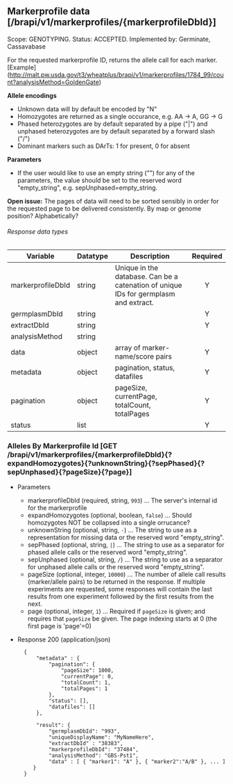 ## Markerprofile data [/brapi/v1/markerprofiles/{markerprofileDbId}]
Scope: GENOTYPING.
Status: ACCEPTED.
Implemented by: Germinate, Cassavabase

For the requested markerprofile ID, returns the allele call for each marker. 
[Example] (http://malt.pw.usda.gov/t3/wheatplus/brapi/v1/markerprofiles/1784_99/count?analysisMethod=GoldenGate)
   
**Allele encodings**

- Unknown data will by default be encoded by "N"
- Homozygotes are returned as a single occurance, e.g. AA -> A, GG -> G
- Phased heterozygotes are by default separated by a pipe ("|") and unphased heterozygotes are by default separated by a forward slash ("/")
- Dominant markers such as DArTs: 1 for present, 0 for absent

**Parameters**

- If the user would like to use an empty string ("") for any of the parameters, the value should be set to the reserved word "empty_string", e.g. sepUnphased=empty_string.

**Open issue:**
The pages of data will need to be sorted sensibly in order for the
requested page to be delivered consistently.  By map or genome position?
Alphabetically?
###### Response data types
|Variable|Datatype|Description|Required|  
|------|------|------|:-----:|
|markerprofileDbId|string|Unique in the database. Can be a catenation of unique IDs for germplasm and extract.|Y|
|germplasmDbId|string||Y|
|extractDbId|string||Y|
|analysisMethod|string|||
|data|object|array of marker-name/score pairs|Y|
|metadata|object|pagination, status, datafiles|Y|
|pagination|object|pageSize, currentPage, totalCount, totalPages|Y|
|status|list||Y|

### Alleles By Markerprofile Id [GET /brapi/v1/markerprofiles/{markerprofileDbId}{?expandHomozygotes}{?unknownString}{?sepPhased}{?sepUnphased}{?pageSize}{?page}]

+ Parameters
   + markerprofileDbId (required, string, `993`) ... The server's internal id for the markerprofile
   + expandHomozygotes (optional, boolean, `false`) ... Should homozygotes NOT be collapsed into a single orrucance?
   + unknownString (optional, string, `-`) ... The string to use as a representation for missing data or the reserved word "empty_string".
   + sepPhased (optional, string, `|`) ... The string to use as a separator for phased allele calls or the reserved word "empty_string".
   + sepUnphased (optional, string, `/`) ... The string to use as a separator for unphased allele calls or the reserved word "empty_string".
   + pageSize (optional, integer, `10000`) ... The number of allele call results (marker/allele pairs) to be returned in the response. If multiple experiments are requested, some responses will contain the last results from one experiment followed by the first results from the next.
   + page (optional, integer, `1`) ... Required if `pageSize` is given; and requires that `pageSize` be given. The page indexing starts at 0 (the first page is 'page'=0)

+ Response 200 (application/json)

        {
            "metadata" : {
                "pagination": {
                    "pageSize": 1000,
                    "currentPage": 0,
                    "totalCount": 1,
                    "totalPages": 1
                },
                "status": [],
                "datafiles": []
            },
        
            "result": {
                "germplasmDbId": "993",
                "uniqueDisplayName": "MyNameHere",
                "extractDbId" : "38383", 
                "markerprofileDbId": "37484",
                "analysisMethod": "GBS-Pst1",
                "data" : [ { "marker1": "A" }, { "marker2":"A/B" }, ... ]
           }
        }


